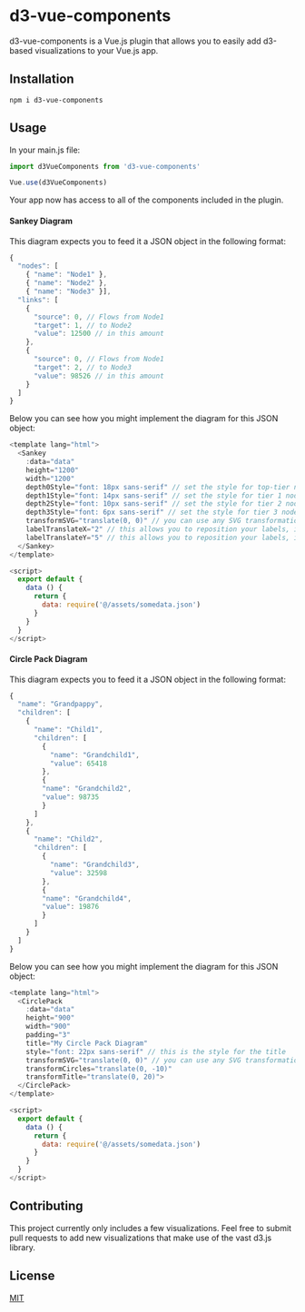 # d3-vue-components

d3-vue-components is a Vue.js plugin that allows you to easily add d3-based visualizations to your Vue.js app.

## Installation

`npm i d3-vue-components`

## Usage

In your main.js file:

```javascript
import d3VueComponents from 'd3-vue-components'

Vue.use(d3VueComponents)
```

Your app now has access to all of the components included in the plugin.

#### Sankey Diagram

This diagram expects you to feed it a JSON object in the following format:

```javascript
{
  "nodes": [
    { "name": "Node1" },
    { "name": "Node2" },
    { "name": "Node3" }],
  "links": [
    {
      "source": 0, // Flows from Node1
      "target": 1, // to Node2
      "value": 12500 // in this amount
    },
    {
      "source": 0, // Flows from Node1
      "target": 2, // to Node3
      "value": 98526 // in this amount
    }
  ]
}
```

Below you can see how you might implement the diagram for this JSON object:

```javascript
<template lang="html">
  <Sankey
    :data="data"
    height="1200"
    width="1200"
    depth0Style="font: 18px sans-serif" // set the style for top-tier node labels
    depth1Style="font: 14px sans-serif" // set the style for tier 1 node labels
    depth2Style="font: 10px sans-serif" // set the style for tier 2 node labels
    depth3Style="font: 6px sans-serif" // set the style for tier 3 node labels
    transformSVG="translate(0, 0)" // you can use any SVG transformation (e.g. rotate(45), scale(2))
    labelTranslateX="2" // this allows you to reposition your labels, if necessary
    labelTranslateY="5" // this allows you to reposition your labels, if necessary>
  </Sankey>
</template>

<script>
  export default {
    data () {
      return {
        data: require('@/assets/somedata.json')
      }
    }
  }
</script>
```

#### Circle Pack Diagram

This diagram expects you to feed it a JSON object in the following format:

```javascript
{
  "name": "Grandpappy",
  "children": [
    {
      "name": "Child1",
      "children": [
        {
          "name": "Grandchild1",
          "value": 65418
        },
        {
        "name": "Grandchild2",
        "value": 98735
        }
      ]
    },
    {
      "name": "Child2",
      "children": [
        {
          "name": "Grandchild3",
          "value": 32598
        },
        {
        "name": "Grandchild4",
        "value": 19876
        }
      ]
    }
  ]
}
```

Below you can see how you might implement the diagram for this JSON object:

```javascript
<template lang="html">
  <CirclePack
    :data="data"
    height="900"
    width="900"
    padding="3"
    title="My Circle Pack Diagram"
    style="font: 22px sans-serif" // this is the style for the title
    transformSVG="translate(0, 0)" // you can use any SVG transformation (e.g. rotate(45), scale(2))
    transformCircles="translate(0, -10)"
    transformTitle="translate(0, 20)">
  </CirclePack>
</template>

<script>
  export default {
    data () {
      return {
        data: require('@/assets/somedata.json')
      }
    }
  }
</script>
```

## Contributing
This project currently only includes a few visualizations. Feel free to submit pull requests to add new visualizations that make use of the vast d3.js library.

## License
[MIT](https://choosealicense.com/licenses/mit/)
